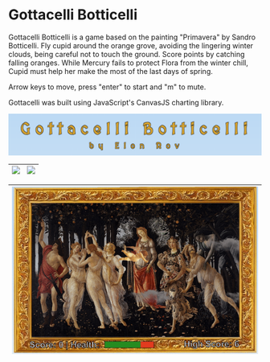 # Gottacelli Botticelli

Gottacelli Botticelli is a game based on the painting "Primavera" by Sandro Botticelli. Fly cupid around the orange grove, avoiding the lingering winter clouds, being careful not to touch the ground. Score points by catching falling oranges. While Mercury fails to protect Flora from the winter chill, Cupid must help her make the most of the last days of spring.

Arrow keys to move, press "enter" to start and "m" to mute.  

Gottacelli was built using JavaScript's CanvasJS charting library. 


![](src/readmeAssets/title.png)


| ![](src/readmeAssets/instructions3.png) | ![](src/readmeAssets/gameplay.png) |
|----------------------------------------|------------------------------------|


| ![](src/readmeAssets/gameplaygif.gif) |
|---------------------------------------|

